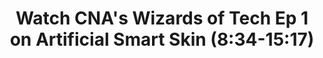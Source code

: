 ---
title: "Watch CNA's Wizards of Tech Ep 1 on Artificial Smart Skin (8:34-15:17)"
file_url: https://www.channelnewsasia.com/news/video-on-demand/wizards-of-tech/wizards-of-tech-body-13515106
description: "Watch CNA's Wizards of Tech Ep 1 on Artificial Smart Skin (8:34-15:17)"
---